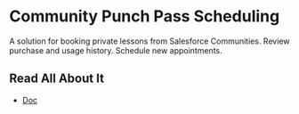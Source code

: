# Community Punch Pass Scheduling

A solution for booking private lessons from Salesforce Communities. Review purchase and usage history. Schedule new appointments.

## Read All About It

- [Doc](https://quip.com/Rs8gATCdwLxZ/Community-Punch-Passes-Component-2)
